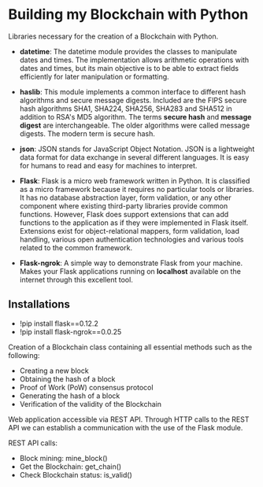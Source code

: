 # Building my Blockchain with Python

Libraries necessary for the creation of a Blockchain with Python.

* **datetime**: The datetime module provides the classes to manipulate dates and times. The implementation allows arithmetic operations with dates and times, but its main objective is to be able to extract fields efficiently for later manipulation or formatting.

* **haslib**: This module implements a common interface to different hash algorithms and secure message digests. Included are the FIPS secure hash algorithms SHA1, SHA224, SHA256, SHA283 and SHA512 in addition to RSA's MD5 algorithm. The terms **secure hash** and **message digest** are interchangeable. The older algorithms were called message digests. The modern term is secure hash.

* **json**: JSON stands for JavaScript Object Notation. JSON is a lightweight data format for data exchange in several different languages. It is easy for humans to read and easy for machines to interpret.

* **Flask**: Flask is a micro web framework written in Python. It is classified as a micro framework because it requires no particular tools or libraries. It has no database abstraction layer, form validation, or any other component where existing third-party libraries provide common functions. However, Flask does support extensions that can add functions to the application as if they were implemented in Flask itself. Extensions exist for object-relational mappers, form validation, load handling, various open authentication technologies and various tools related to the common framework.

* **Flask-ngrok**: A simple way to demonstrate Flask from your machine. Makes your Flask applications running on **localhost** available on the internet through this excellent tool.

## Installations

* !pip install flask==0.12.2
* !pip install flask-ngrok==0.0.25

Creation of a Blockchain class containing all essential methods such as the following:

* Creating a new block
* Obtaining the hash of a block
* Proof of Work (PoW) consensus protocol
* Generating the hash of a block
* Verification of the validity of the Blockchain

Web application accessible via REST API. Through HTTP calls to the REST API we can establish a communication with the use of the Flask module.

REST API calls:

* Block mining: mine_block()
* Get the Blockchain: get_chain()
* Check Blockchain status: is_valid()

